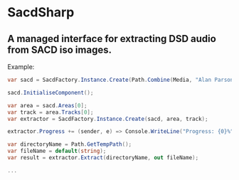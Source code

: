 # SacdSharp
## A managed interface for extracting DSD audio from SACD iso images.

Example:
```c#
var sacd = SacdFactory.Instance.Create(Path.Combine(Media, "Alan Parsons Project - 1984.iso"));

sacd.InitialiseComponent();

var area = sacd.Areas[0];
var track = area.Tracks[0];
var extractor = SacdFactory.Instance.Create(sacd, area, track);

extractor.Progress += (sender, e) => Console.WriteLine("Progress: {0}%", e.Value);

var directoryName = Path.GetTempPath();
var fileName = default(string);
var result = extractor.Extract(directoryName, out fileName);

...

```
